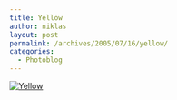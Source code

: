 ```yaml
---
title: Yellow
author: niklas
layout: post
permalink: /archives/2005/07/16/yellow/
categories:
  - Photoblog
---
```

<a href="http://blog.saers.com/photos/insects/267_6784.jpg" class="broken_link"><img src="http://blog.saers.com/photos/albums/insects/267_6784.sized.jpg" alt="Yellow" title="Yellow" /></a>